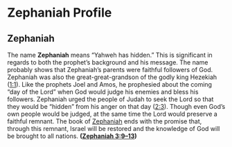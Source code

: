 # Zephaniah Profile

## Zephaniah

The name **Zephaniah** means “Yahweh has hidden.” This is significant in regards to both the prophet’s background and his message. The name probably shows that Zephaniah’s parents were faithful followers of God. Zephaniah was also the great-great-grandson of the godly king Hezekiah ([1:1](https://www.esv.org/Zephaniah+1%3A1/)). Like the prophets Joel and Amos, he prophesied about the coming “day of the Lord” when God would judge his enemies and bless his followers. Zephaniah urged the people of Judah to seek the Lord so that they would be “hidden” from his anger on that day ([2:3](https://www.esv.org/Zephaniah+2%3A3/)). Though even God’s own people would be judged, at the same time the Lord would preserve a faithful remnant. The book of [Zephaniah](https://www.esv.org/Zephaniah+1%3A1%E2%80%933%3A20/) ends with the promise that, through this remnant, Israel will be restored and the knowledge of God will be brought to all nations. **([Zephaniah 3:9–13](https://www.esv.org/Zephaniah+3%3A9%E2%80%9313/))**

